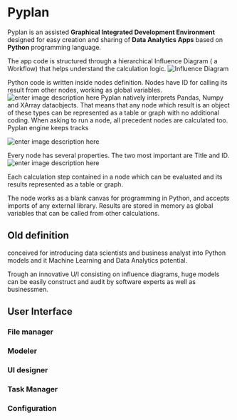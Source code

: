 # Pyplan
Pyplan is an assisted **Graphical Integrated Development Environment** designed for easy creation and sharing of **Data Analytics Apps** based on **Python** programming language.

The app code is structured through a hierarchical Influence Diagram ( a Workflow) that helps understand the calculation logic.
![Influence Diagram](http://img.pyplan.org/index_influence_diagram.png)

Python code is written inside nodes definition. Nodes have ID for calling its result from other nodes, working as global variables.
![enter image description here](http://img.pyplan.org/index_node_code.png)
Pyplan natively interprets Pandas, Numpy and XArray dataobjects. That means that any node which result is an object of these types can be represented as a table or graph with no additional coding.
When asking to run a node, all precedent nodes are calculated too. Pyplan engine keeps tracks


![enter image description here](http://img.pyplan.org/index_node_result.png)


Every node has several properties. The two most important are Title and ID.![enter image description here](http://img.pyplan.org/index_node_properties.png)


Each calculation step contained in a node which can be evaluated and its results represented as a table or graph. 



The node works as a blank canvas for programming in Python, and accepts imports of any external library. Results are stored in memory as global variables that can be called from other calculations.



## Old definition
conceived for introducing data scientists and business analyst into Python models and it Machine Learning and Data Analytics potential.

Trough an innovative U/I consisting on influence diagrams, huge models can be easily construct and audit by software experts as well as businessmen.




## User Interface
### File manager
### Modeler
### UI designer
### Task Manager
### Configuration








<!--stackedit_data:
eyJoaXN0b3J5IjpbLTIwNjgyNjQ2ODYsLTYzNjM0NjQ3OCw5Nz
Y4ODg3NjAsOTcxMjc1MzA2LDE2OTg2MDUyMTQsMTgyNjM4NzUw
NSwxMTkzODI5NjcxLDEwMjczNDI3OTYsLTEyNDY1MjcyMzMsLT
EyNTcxOTgyOTksNDc2NjYzNjA1LC0xOTk2MzMyMDcsLTk0Mjk3
NDM5MSwtMTcyMzYzOTQ5NiwtNjQzNzA0MDM3LDcwMTMxNjIzNC
wxMjk3NzE0NjA4LC0yMTA0ODI3Nzk1LC0xMjU3MTk4Mjk5LDE5
NjEyNzY3MThdfQ==
-->
